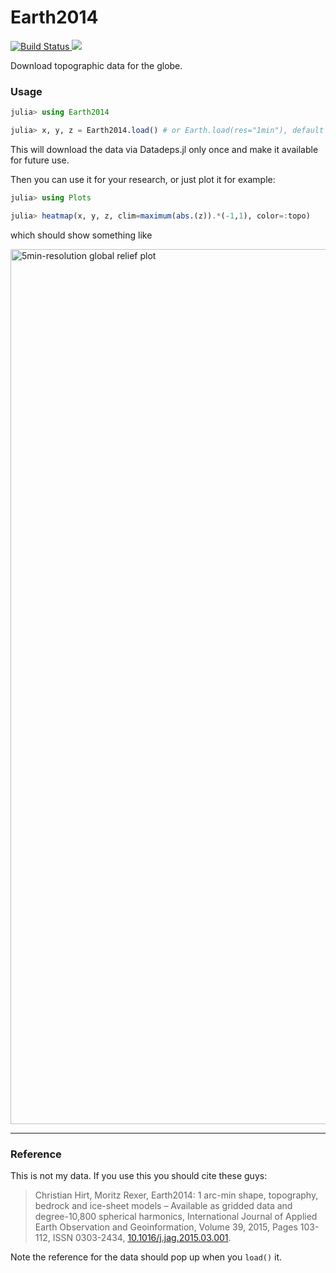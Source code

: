 # Earth2014

<p>
  <a href="https://travis-ci.com/briochemc/Earth2014.jl">
    <img alt="Build Status" src="https://img.shields.io/travis/com/briochemc/Earth2014.jl/master?label=OSX/Linux/Windows&logo=travis&logocolor=white&style=flat-square">
  </a>
  <a href="https://codecov.io/gh/briochemc/Earth2014.jl">
    <img src="https://img.shields.io/codecov/c/github/briochemc/Earth2014.jl/master?label=Codecov&logo=codecov&logoColor=white&style=flat-square">
  </a>
</p>

Download topographic data for the globe.

### Usage

```julia
julia> using Earth2014

julia> x, y, z = Earth2014.load() # or Earth.load(res="1min"), default is "5min"
```

This will download the data via Datadeps.jl only once and make it available for future use.

Then you can use it for your research, or just plot it for example:

```julia
julia> using Plots

julia> heatmap(x, y, z, clim=maximum(abs.(z)).*(-1,1), color=:topo)
```

which should show something like

<img width="1400" alt="5min-resolution global relief plot" src="https://user-images.githubusercontent.com/4486578/76491209-45a19e80-6481-11ea-8d32-815b8a440824.png">


---

### Reference

This is not my data. If you use this you should cite these guys:

> Christian Hirt, Moritz Rexer,
> Earth2014: 1 arc-min shape, topography, bedrock and ice-sheet models – Available as gridded data and degree-10,800 spherical harmonics,
> International Journal of Applied Earth Observation and Geoinformation,
> Volume 39,
> 2015,
> Pages 103-112,
> ISSN 0303-2434,
> [10.1016/j.jag.2015.03.001](https://doi.org/10.1016/j.jag.2015.03.001).

Note the reference for the data should pop up when you `load()` it.
